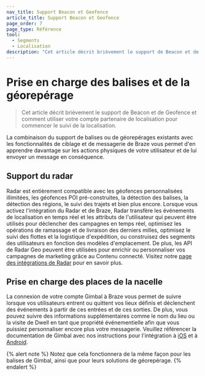 ```yaml
---
nav_title: Support Beacon et Geofence
article_title: Support Beacon et Geofence
page_order: 7
page_type: Référence
tool:
  - Segments
  - Localisation
description: "Cet article décrit brièvement le support de Beacon et de Geofence et comment utiliser votre compte partenaire de localisation pour commencer le suivi de la localisation."
---
```


# Prise en charge des balises et de la géorepérage

> Cet article décrit brièvement le support de Beacon et de Geofence et comment utiliser votre compte partenaire de localisation pour commencer le suivi de la localisation.

La combinaison du support de balises ou de géorepérages existants avec les fonctionnalités de ciblage et de messagerie de Braze vous permet d'en apprendre davantage sur les actions physiques de votre utilisateur et de lui envoyer un message en conséquence.

## Support du radar

Radar est entièrement compatible avec les géofences personnalisées illimitées, les géofences POI pré-construites, la détection des balises, la détection des régions, le suivi des trajets et bien plus encore. Lorsque vous activez l'intégration du Radar et de Braze, Radar transfère les événements de localisation en temps réel et les attributs de l'utilisateur qui peuvent être utilisés pour déclencher des campagnes en temps réel, optimisez les opérations de ramassage et de livraison des derniers milles, optimisez le suivi des flottes et la logistique d'expédition, ou construisez des segments des utilisateurs en fonction des modèles d'emplacement. De plus, les API de Radar Geo peuvent être utilisées pour enrichir ou personnaliser vos campagnes de marketing grâce au Contenu connecté. Visitez notre [page des intégrations de Radar](https://www.braze.com/docs/partners/message_personalization/location/radar/#radar) pour en savoir plus.

## Prise en charge des places de la nacelle

La connexion de votre compte Gimbal à Braze vous permet de suivre lorsque vos utilisateurs entrent ou quittent vos lieux définis et déclenchent des événements à partir de ces entrées et de ces sorties. De plus, vous pouvez suivre des informations supplémentaires comme le nom du lieu ou la visite de Dwell en tant que propriété événementielle afin que vous puissiez personnaliser encore plus votre messagerie. Veuillez référencer la documentation de Gimbal avec nos instructions pour l'intégration à [iOS][1] et à [Android][2].

{% alert note %}
Notez que cela fonctionnera de la même façon pour les balises de Gimbal, ainsi que pour leurs solutions de géorepérage.
{% endalert %}

[1]: {{site.baseurl}}/developer_guide/platform_integration_guides/ios/advanced_use_cases/beacon_integration/
[2]: {{site.baseurl}}/developer_guide/platform_integration_guides/android/advanced_use_cases/beacon_integration/#beacon-integration
